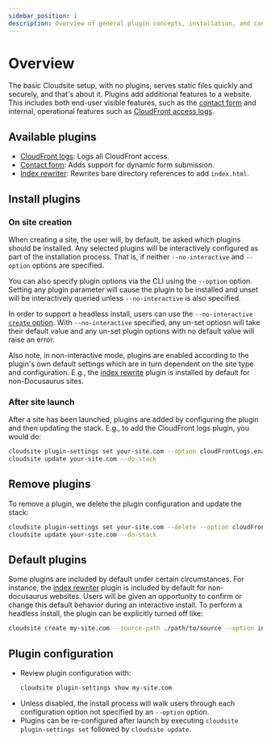 ```yaml
---
sidebar_position: 1
description: Overview of general plugin concepts, installation, and configuration.
---
```

# Overview

The basic Cloudsite setup, with no plugins, serves static files quickly and securely, and that's about it. Plugins add additional features to a website. This includes both end-user visible features, such as the [contact form](./contact-form) and internal, operational features such as [CloudFront access logs](./cloudfront-logs).

## Available plugins

- [CloudFront logs](./cloudfront-logs): Logs all CloudFront access.
- [Contact form](./contact-form): Adds support for dynamic form submission.
- [Index rewriter](./index-rewriter): Rewrites bare directory references to add `index.html`.

## Install plugins

### On site creation

When creating a site, the user will, by default, be asked which plugins should be installed. Any selected plugins will be interactively configured as part of the installation process. That is, if neither `--no-interactive` and `--option` options are specified.

You can also specify plugin options via the CLI using the `--option` option. Setting any plugin parameter will cause the plugin to be installed and unset will be interactively queried unless `--no-interactive` is also specified.

In order to support a headless install, users can use the `--no-interactive` [`create` option](/docs/user-guides/command-line-reference#create-options). With `--no-interactive` specified, any un-set optiosn will take their default value and any un-set plugin options with no default value will raise an error.

 Also note, in non-interactive mode, plugins are enabled according to the plugin's own default settings which are in turn dependent on the site type and configuration. E.g., the [index rewrite](./index-rewriter) plugin is installed by default for non-Docusaurus sites.

### After site launch

After a site has been launched, plugins are added by configuring the plugin and then updating the stack. E.g., to add the CloudFront logs plugin, you would do:

```bash
cloudsite plugin-settings set your-site.com --option cloudFrontLogs.enableCookies:false
cloudsite update your-site.com --do-stack
```

## Remove plugins

To remove a plugin, we delete the plugin configuration and update the stack:

```bash
cloudsite plugin-settings set your-site.com --delete --option cloudFrontLogs
cloudsite update your-site.com --do-stack
```

## Default plugins

Some plugins are included by default under certain circumstances. For instance, the [index rewriter](/docs/user-guides/plugins/index-rewriter) plugin is included by default for non-docusaurus websites. Users will be given an opportunity to confirm or change this default behavior during an interactive install. To perform a headless install, the plugin can be explicitly turned off like:

```bash
cloudsite create my-site.com --source-path ./path/to/source --option indexRewriter:false
```

## Plugin configuration

- Review plugin configuration with:
  ```bash
  cloudsite plugin-settings show my-site.com
  ```
- Unless disabled, the install process will walk users through each configuration option not specified by an `--option` option.
- Plugins can be re-configured after launch by executing `cloudsite plugin-settings set` followed by `cloudsite update`.